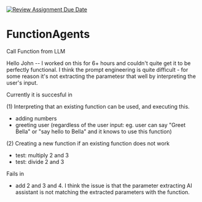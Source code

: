[![Review Assignment Due Date](https://classroom.github.com/assets/deadline-readme-button-22041afd0340ce965d47ae6ef1cefeee28c7c493a6346c4f15d667ab976d596c.svg)](https://classroom.github.com/a/gQNXeTiZ)
# FunctionAgents
Call Function from LLM


Hello John -- I worked on this for 6+ hours and couldn't quite get it to be perfectly functional. I think the prompt engineering is quite difficult - for some reason it's not extracting the parametesr that well by interpreting the user's input. 

Currently it is succesful in

(1) Interpreting that an existing function can be used, and executing this. 
- adding numbers
- greeting user (regardless of the user input: eg. user can say "Greet Bella" or "say hello to Bella" and it knows to use this function)

(2) Creating a new function if an existing function does not work 
- test: multiply 2 and 3 
- test: divide 2 and 3


Fails in
- add 2 and 3 and 4. I think the issue is that the parameter extracting AI assistant is not matching the extracted parameters with the function.
